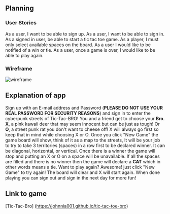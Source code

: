  ## Planning
### User Stories
As a user, I want to be able to sign up.
As a user, I want to be able to sign in.
As a signed in user, be able to start a tic tac toe game.
As a player, I must only select available spaces on the board.
As a user I would like to be notified of a win or tie.
As a user, once a game is over, I would like to be able to play again.

### Wireframe

![wireframe](https://imgur.com/7v94mp4)

## Explanation of app
Sign up with an E-mail address and Password (**PLEASE DO NOT USE YOUR REAL PASSWORD FOR SECURITY REASONS**) and sign in to enter the cyberpunk streets of Tic-Tac-BRO! You and a friend get to choose your **Bro**. **X**, a pink kawaii deer that may seem innocent but can be just as tough! Or **O**, a street punk rat you don't want to cheese off! X will always go first so keep that in mind while choosing X or O.  Once you click "New Game" the game board will show, think of it as a map to the streets, It will be your job to try to take 3 territories (spaces) in a row first to be declared winner. It can be diagonal, horizontal, or vertical. Once there is a winner the game will stop and putting an X or O on a space will be unavailable. If all the spaces are filled and there is no winner then the game will declare a **CAT** which in other words means a tie.  Want to play again? Awesome! just click "New Game" to try again! The board will clear and X will start again. When done playing you can sign out and sign in the next day for more fun!

## Link to game 
[Tic-Tac-Bro] (https://johnnia001.github.io/tic-tac-toe-bro)

